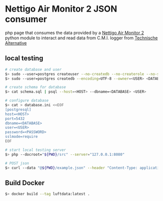 # Nettigo Air Monitor 2 JSON consumer
php page that consumes the data provided by a [Nettigo Air Monitor 2](https://nettigo.eu/products/nettigo-air-monitor-kit-0-3-2-build-your-own-smog-sensor)
python module to interact and read data from C.M.I. logger from [Technische Alternative](https://www.ta.co.at)

## local testing
```sh
# create database and user
$> sudo --user=postgres createuser --no-createdb --no-createrole --no-superuser --pwprompt <USER>
$> sudo --user=postgres createdb --encoding=UTF-8 --owner=<USER> <DATABASE>

# create schema for database
$> cat schema.sql | psql --host=<HOST> --dbname=<DATABASE> <USER>

# configure database
$> cat > database.ini <<EOF
[postgresql]
host=<HOST>
port=5432
dbname=<DATABASE>
user=<USER>
password=<PASSWORD>
sslmode=require
EOF

# start local testing server
$> php --docroot="${PWD}/src" --server="127.0.0.1:8080"

# POST json
$> curl --data "@${PWD}/example.json" --header "Content-Type: application/json" --request POST --verbose http://127.0.0.1:8080/index.php
```

## Build Docker
```sh
$> docker build --tag luftdata:latest .
```
